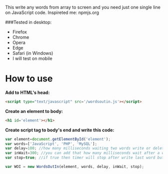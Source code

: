 This write any words from array to screen and you need just one single line on JavaScript code. 
Inspireted me: npmjs.org

###Tested in desktop:
- Firefox
- Chrome
- Opera
- Edge
- Safari (in Windows)
- I will test on mobile

How to use
=========
**Add to HTML's head:**
```html
<script type="text/javascript" src='/wordsoutin.js'></script>
```

**Create an element to body:**
```html
<h1 id='element'></h1>
```

**Create script tag to body's end and write this code:**
```javascript
var element=document.getElementById('element');
var words=['JavaScript', 'PHP', 'MySQL'];
var delay=100; //how many milliseconds waiting two words write or delete between
var inWait=300; //you can add that how many milliseconds wait after a word writed
var stop=true; //if true then timer will stop after write last word but if false then timer won't stop

var WOI = new WordsOutIn(element, words, delay, inWait, stop);
```
